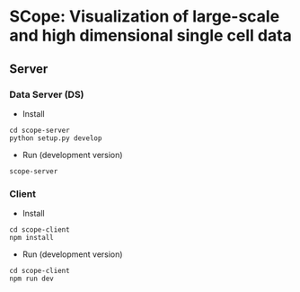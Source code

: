 # SCope: Visualization of large-scale and high dimensional single cell data

## Server

### Data Server (DS)

- Install
```
cd scope-server
python setup.py develop
```

- Run (development version)
```
scope-server
```

### Client

- Install
```
cd scope-client
npm install
```

- Run (development version)
```
cd scope-client
npm run dev
```